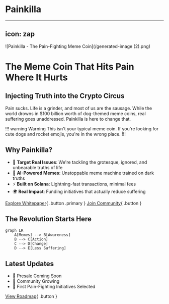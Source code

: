 # Painkilla

---
icon: zap
---

![Painkilla - The Pain-Fighting Meme Coin](/generated-image (2).png)

# The Meme Coin That Hits Pain Where It Hurts

## Injecting Truth into the Crypto Circus

Pain sucks. Life is a grinder, and most of us are the sausage. While the world drowns in $100 billion worth of dog-themed meme coins, real suffering goes unaddressed. Painkilla is here to change that.

!!! warning Warning
    This isn't your typical meme coin. If you're looking for cute dogs and rocket emojis, you're in the wrong place.
!!!

## Why Painkilla?

- 🎯 **Target Real Issues**: We're tackling the grotesque, ignored, and unbearable truths of life
- 🤖 **AI-Powered Memes**: Unstoppable meme machine trained on dark truths
- ⚡ **Built on Solana**: Lightning-fast transactions, minimal fees
- 🌍 **Real Impact**: Funding initiatives that actually reduce suffering

[Explore Whitepaper](/whitepaper){ .button .primary } [Join Community](/community){ .button }

## The Revolution Starts Here

```mermaid
graph LR
    A[Memes] --> B[Awareness]
    B --> C[Action]
    C --> D[Change]
    D --> E[Less Suffering]
```

## Latest Updates

- 🚀 Presale Coming Soon
- 💪 Community Growing
- 🎯 First Pain-Fighting Initiatives Selected

[View Roadmap](/roadmap){ .button }
